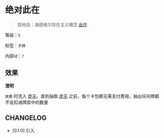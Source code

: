 # 绝对此在

> 捏他自：海德格尔存在主义概念 [此在](https://zh.wikipedia.org/wiki/%E6%AD%A4%E5%9C%A8)

等级：`5`

标签：`手牌`

内部id：`?`

## 效果

**澄明**

`放置` 时洗入 [虚无](虚无.md)。直到抽取 [虚无](虚无.md) 之前，每个卡包都无需支付费用，抽出任何牌都不会扣减牌库中的数量

## CHANGELOG

- [0.1.0] 引入
